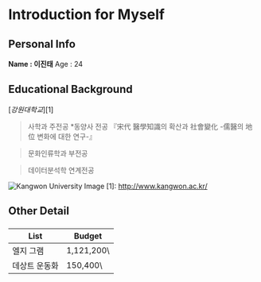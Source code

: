 # Introduction for Myself 

## Personal Info
**Name : 이진태**
Age  : 24

## Educational Background
[*강원대학교*][1]

  >사학과 주전공
    *동양사 전공 『宋代 醫學知識의 확산과 社會變化 -儒醫의 地位 변화에 대한 연구-』
  
  >문화인류학과 부전공
  
  >데이터분석학 연계전공

![Kangwon University Image](http://home.kangwon.ac.kr/mbs/999/tmpFile/20170613/170613.jpg)
[1]: http://www.kangwon.ac.kr/ 


## Other Detail
### <Wish List>
List | Budget
--------- | ---------
엘지 그램 | 1,121,200\
데상트 운동화 | 150,400\
  
